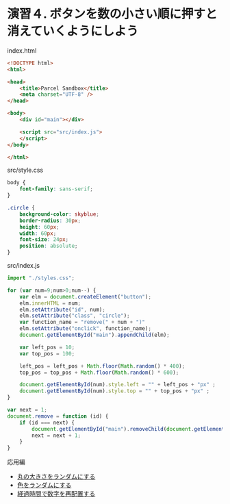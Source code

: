 # 演習４. ボタンを数の小さい順に押すと消えていくようにしよう

index.html

```html
<!DOCTYPE html>
<html>

<head>
	<title>Parcel Sandbox</title>
	<meta charset="UTF-8" />
</head>

<body>
	<div id="main"></div>

	<script src="src/index.js">
	</script>
</body>

</html>
```

src/style.css

```css
body {
	font-family: sans-serif;
}

.circle {
	background-color: skyblue;
	border-radius: 30px;
	height: 60px;
	width: 60px;
	font-size: 24px;
	position: absolute;
}
```

src/index.js

```js
import "./styles.css";

for (var num=9;num>0;num--) {
	var elm = document.createElement("button");
	elm.innerHTML = num;
	elm.setAttribute("id", num); 
	elm.setAttribute("class", "circle"); 
	var function_name = "remove(" + num + ")" 
	elm.setAttribute("onclick", function_name);
	document.getElementById("main").appendChild(elm);

	var left_pos = 10;
	var top_pos = 100;

	left_pos = left_pos + Math.floor(Math.random() * 400);
	top_pos = top_pos + Math.floor(Math.random() * 600);

	document.getElementById(num).style.left = "" + left_pos + "px" ;
	document.getElementById(num).style.top = "" + top_pos + "px" ;
}

var next = 1;
document.remove = function (id) {
	if (id === next) {
		document.getElementById("main").removeChild(document.getElementById(id));
		next = next + 1;
	}
}
```

応用編
* [丸の大きさをランダムにする](./advance01.md)
* [色をランダムにする](./advance02.md)
* [経過時間で数字を再配置する](./advance03.md)
